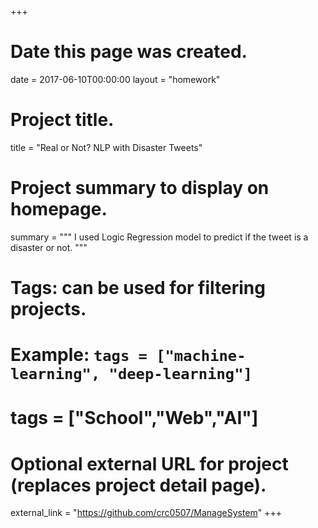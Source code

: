 +++
# Date this page was created.
date = 2017-06-10T00:00:00
layout = "homework"

# Project title.
title = "Real or Not? NLP with Disaster Tweets"

# Project summary to display on homepage.
summary = """
I used Logic Regression model to predict if the tweet is a disaster or not.
"""

# Tags: can be used for filtering projects.
# Example: `tags = ["machine-learning", "deep-learning"]`
# tags = ["School","Web","AI"]

# Optional external URL for project (replaces project detail page).
external_link = "https://github.com/crc0507/ManageSystem"
+++

